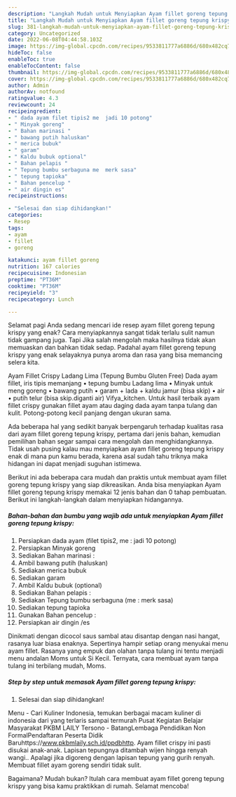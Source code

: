 ```yaml
---
description: "Langkah Mudah untuk Menyiapkan Ayam fillet goreng tepung krispyAnti Ribet, Bisa Manjain Lidah"
title: "Langkah Mudah untuk Menyiapkan Ayam fillet goreng tepung krispyAnti Ribet, Bisa Manjain Lidah"
slug: 381-langkah-mudah-untuk-menyiapkan-ayam-fillet-goreng-tepung-krispyanti-ribet-bisa-manjain-lidah
category: Uncategorized
date: 2022-06-08T04:44:58.103Z
image: https://img-global.cpcdn.com/recipes/9533811777a6886d/680x482cq70/ayam-fillet-goreng-tepung-krispy-foto-resep-utama.jpg
hideToc: false
enableToc: true
enableTocContent: false
thumbnail: https://img-global.cpcdn.com/recipes/9533811777a6886d/680x482cq70/ayam-fillet-goreng-tepung-krispy-foto-resep-utama.jpg
cover: https://img-global.cpcdn.com/recipes/9533811777a6886d/680x482cq70/ayam-fillet-goreng-tepung-krispy-foto-resep-utama.jpg
author: Admin
authorAv: notfound
ratingvalue: 4.3
reviewcount: 24
recipeingredient:
- " dada ayam filet tipis2 me  jadi 10 potong"
- " Minyak goreng"
- " Bahan marinasi "
- " bawang putih haluskan"
- " merica bubuk"
- " garam"
- " Kaldu bubuk optional"
- " Bahan pelapis "
- " Tepung bumbu serbaguna me  merk sasa"
- " tepung tapioka"
- " Bahan pencelup "
- " air dingin es"
recipeinstructions:

- "Selesai dan siap dihidangkan!"
categories:
- Resep
tags:
- ayam
- fillet
- goreng

katakunci: ayam fillet goreng 
nutrition: 167 calories
recipecuisine: Indonesian
preptime: "PT36M"
cooktime: "PT36M"
recipeyield: "3"
recipecategory: Lunch

---
```



Selamat pagi Anda sedang mencari ide resep ayam fillet goreng tepung krispy yang enak? Cara menyiapkannya sangat tidak terlalu sulit namun tidak gampang juga. Tapi Jika salah mengolah maka hasilnya tidak akan memuaskan dan bahkan tidak sedap. Padahal ayam fillet goreng tepung krispy yang enak selayaknya punya aroma dan rasa yang bisa memancing selera kita.


Ayam Fillet Crispy Ladang Lima (Tepung Bumbu Gluten Free) Dada ayam fillet, iris tipis memanjang • tepung bumbu Ladang lima • Minyak untuk meng goreng • bawang putih • garam + lada + kaldu jamur (bisa skip) • air • putih telur (bisa skip.diganti air) Vifya_kitchen. Untuk hasil terbaik ayam fillet crispy gunakan fillet ayam atau daging dada ayam tanpa tulang dan kulit. Potong-potong kecil panjang dengan ukuran sama.

Ada beberapa hal yang sedikit banyak berpengaruh terhadap kualitas rasa dari ayam fillet goreng tepung krispy, pertama dari jenis bahan, kemudian pemilihan bahan segar sampai cara mengolah dan menghidangkannya. Tidak usah pusing kalau mau menyiapkan ayam fillet goreng tepung krispy enak di mana pun kamu berada, karena asal sudah tahu triknya maka hidangan ini dapat menjadi suguhan istimewa.


Berikut ini ada beberapa cara mudah dan praktis untuk membuat ayam fillet goreng tepung krispy yang siap dikreasikan. Anda bisa menyiapkan Ayam fillet goreng tepung krispy memakai 12 jenis bahan dan 0 tahap pembuatan. Berikut ini langkah-langkah dalam menyiapkan hidangannya.

<!--inarticleads1-->

##### Bahan-bahan dan bumbu yang wajib ada untuk menyiapkan Ayam fillet goreng tepung krispy:

1. Persiapkan  dada ayam (filet tipis2, me : jadi 10 potong)
1. Persiapkan  Minyak goreng
1. Sediakan  Bahan marinasi :
1. Ambil  bawang putih (haluskan)
1. Sediakan  merica bubuk
1. Sediakan  garam
1. Ambil  Kaldu bubuk (optional)
1. Sediakan  Bahan pelapis :
1. Sediakan  Tepung bumbu serbaguna (me : merk sasa)
1. Sediakan  tepung tapioka
1. Gunakan  Bahan pencelup :
1. Persiapkan  air dingin /es


Dinikmati dengan dicocol saus sambal atau disantap dengan nasi hangat, rasanya luar biasa enaknya. Sepertinya hampir setiap orang menyukai menu ayam fillet. Rasanya yang empuk dan olahan tanpa tulang ini tentu menjadi menu andalan Moms untuk Si Kecil. Ternyata, cara membuat ayam tanpa tulang ini terbilang mudah, Moms. 

<!--inarticleads2-->

##### Step by step untuk memasak Ayam fillet goreng tepung krispy:


1. Selesai dan siap dihidangkan!

Menu - Cari Kuliner Indonesia, temukan berbagai macam kuliner di indonesia dari yang terlaris sampai termurah Pusat Kegiatan Belajar Masyarakat PKBM LAILY Tersono - BatangLembaga Pendidikan Non FormalPendaftaran Peserta Didik Baruhttps://www.pkbmlaily.sch.id/ppdbhttp. Ayam fillet crispy ini pasti disukai anak-anak. Lapisan tepungnya ditambah wijen hingga renyah wangi.. Apalagi jika digoreng dengan lapisan tepung yang gurih renyah. Membuat fillet ayam goreng sendiri tidak sulit. 

Bagaimana? Mudah bukan? Itulah cara membuat ayam fillet goreng tepung krispy yang bisa kamu praktikkan di rumah. Selamat mencoba!
